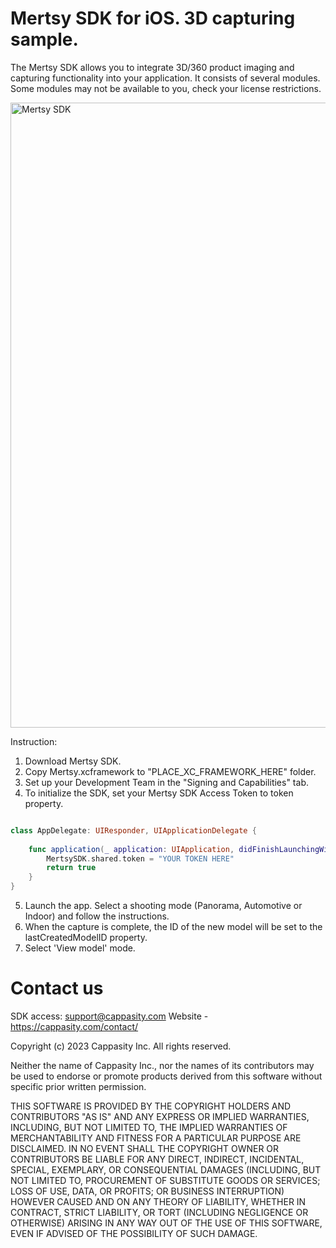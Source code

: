 # Mertsy SDK for iOS. 3D capturing sample.

The Mertsy SDK allows you to integrate 3D/360 product imaging and capturing functionality into your application. It consists of several modules. Some modules may not be available to you, check your license restrictions.

<img src="https://cappasity.com/wp-content/uploads/2022/07/MertsySDK-scaled.jpg" alt="Mertsy SDK" style="width:1000px;"/>

Instruction:

1. Download Mertsy SDK.
2. Copy Mertsy.xcframework to "PLACE_XC_FRAMEWORK_HERE" folder.
3. Set up your Development Team in the "Signing and Capabilities" tab.
4. To initialize the SDK, set your Mertsy SDK Access Token to token property.

```swift

class AppDelegate: UIResponder, UIApplicationDelegate {
    
    func application(_ application: UIApplication, didFinishLaunchingWithOptions launchOptions: [UIApplication.LaunchOptionsKey: Any]?) -> Bool {
        MertsySDK.shared.token = "YOUR TOKEN HERE"
        return true
    }
}
```

5. Launch the app. Select a shooting mode (Panorama, Automotive or Indoor) and follow the instructions.
6. When the capture is complete, the ID of the new model will be set to the lastCreatedModelID property.
7. Select 'View model' mode.

# Contact us

SDK access: support@cappasity.com
Website - https://cappasity.com/contact/

Copyright (c) 2023 Cappasity Inc. All rights reserved.

Neither the name of Cappasity Inc., nor the names of its contributors may be used to endorse or promote products derived from this software without specific prior written permission.

THIS SOFTWARE IS PROVIDED BY THE COPYRIGHT HOLDERS AND CONTRIBUTORS "AS IS" AND ANY EXPRESS OR IMPLIED WARRANTIES, INCLUDING, BUT NOT LIMITED TO, THE IMPLIED WARRANTIES OF MERCHANTABILITY AND FITNESS FOR A PARTICULAR PURPOSE ARE DISCLAIMED. IN NO EVENT SHALL THE COPYRIGHT OWNER OR CONTRIBUTORS BE LIABLE FOR ANY DIRECT, INDIRECT, INCIDENTAL, SPECIAL, EXEMPLARY, OR CONSEQUENTIAL DAMAGES (INCLUDING, BUT NOT LIMITED TO, PROCUREMENT OF SUBSTITUTE GOODS OR SERVICES; LOSS OF USE, DATA, OR PROFITS; OR BUSINESS INTERRUPTION) HOWEVER CAUSED AND ON ANY THEORY OF LIABILITY, WHETHER IN CONTRACT, STRICT LIABILITY, OR TORT (INCLUDING NEGLIGENCE OR OTHERWISE) ARISING IN ANY WAY OUT OF THE USE OF THIS SOFTWARE, EVEN IF ADVISED OF THE POSSIBILITY OF SUCH DAMAGE.


              
